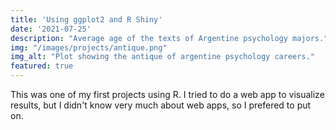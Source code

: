 ```yaml
---
title: 'Using ggplot2 and R Shiny'
date: '2021-07-25'
description: "Average age of the texts of Argentine psychology majors."
img: "/images/projects/antique.png"
img_alt: "Plot showing the antique of argentine psychology careers."
featured: true
---
```


This was one of my first projects using R. I tried to do a web app to visualize results, but I didn't know very much about web apps, so I prefered to put on.